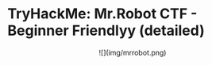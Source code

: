 # TryHackMe: Mr.Robot CTF - Beginner Friendlyy (detailed)
<p align="center"> ![](img/mrrobot.png) </p>
